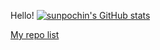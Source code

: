 Hello!
[![sunpochin's GitHub stats](https://github-readme-stats.vercel.app/api?username=sunpochin)](https://github.com/sunpochin/github-readme-stats)

[My repo list](https://github.com/sunpochin)

